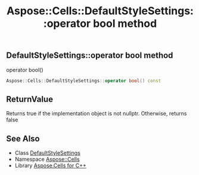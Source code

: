 ﻿---
title: Aspose::Cells::DefaultStyleSettings::operator bool method
linktitle: operator bool
second_title: Aspose.Cells for C++ API Reference
description: 'Aspose::Cells::DefaultStyleSettings::operator bool method. operator bool() in C++.'
type: docs
weight: 400
url: /cpp/aspose.cells/defaultstylesettings/operator_bool/
---
## DefaultStyleSettings::operator bool method


operator bool()

```cpp
Aspose::Cells::DefaultStyleSettings::operator bool() const
```


## ReturnValue

Returns true if the implementation object is not nullptr. Otherwise, returns false

## See Also

* Class [DefaultStyleSettings](../)
* Namespace [Aspose::Cells](../../)
* Library [Aspose.Cells for C++](../../../)
